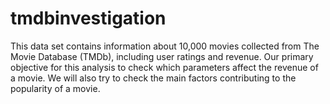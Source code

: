 # tmdbinvestigation
This data set contains information about 10,000 movies collected from The Movie Database (TMDb), including user ratings and revenue. Our primary objective for this analysis to check which parameters affect the revenue of a movie. We will also try to check the main factors contributing to the popularity of a movie.
